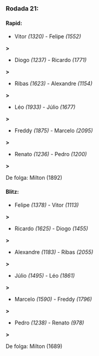 ### Rodada 21:

#### Rapid:

* Vitor *(1320)*     -     Felipe *(1552)*

 **>** 
* Diogo *(1237)*     -     Ricardo *(1771)*

 **>** 
* Ribas *(1623)*     -     Alexandre *(1154)*

 **>** 
* Léo *(1933)*     -     Júlio *(1677)*

 **>** 
* Freddy *(1875)*     -     Marcelo *(2095)*

 **>** 
* Renato *(1236)*     -     Pedro *(1200)*

 **>** 

De folga: Milton (1892)

#### Blitz:

* Felipe *(1378)*     -     Vitor *(1113)*

 **>** 
* Ricardo *(1625)*     -     Diogo *(1455)*

 **>** 
* Alexandre *(1183)*     -     Ribas *(2055)*

 **>** 
* Júlio *(1495)*     -     Léo *(1861)*

 **>** 
* Marcelo *(1590)*     -     Freddy *(1796)*

 **>** 
* Pedro *(1238)*     -     Renato *(978)*

 **>** 

De folga: Milton (1689)

